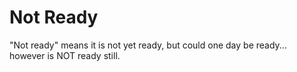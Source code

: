 # Not Ready

"Not ready" means it is not yet ready, but could one day be ready... however is NOT ready still.